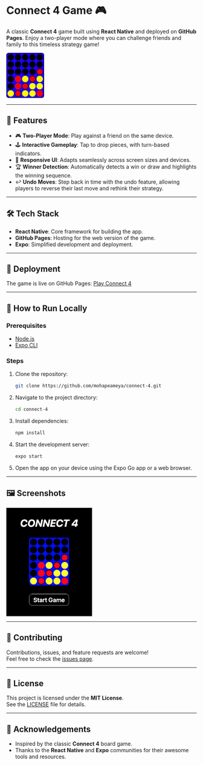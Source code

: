# Connect 4 Game 🎮

A classic **Connect 4** game built using **React Native** and deployed on **GitHub Pages**. Enjoy a two-player mode where you can challenge friends and family to this timeless strategy game!

![Connect 4 Game Demo](./assets/images/favicon.gif)  

---

## 🌟 Features

- 🎮 **Two-Player Mode**: Play against a friend on the same device.  
- 🕹️ **Interactive Gameplay**: Tap to drop pieces, with turn-based indicators.  
- 🎨 **Responsive UI**: Adapts seamlessly across screen sizes and devices.  
- 🏆 **Winner Detection**: Automatically detects a win or draw and highlights the winning sequence.  
- ↩️ **Undo Moves**: Step back in time with the undo feature, allowing players to reverse their last move and rethink their strategy.

---

## 🛠️ Tech Stack

- **React Native**: Core framework for building the app.  
- **GitHub Pages**: Hosting for the web version of the game.  
- **Expo**: Simplified development and deployment.  

---

## 🚀 Deployment

The game is live on GitHub Pages: [Play Connect 4](https://mohapeameya.github.io/connect-4/)  

---

## 🪩 How to Run Locally

### Prerequisites
- [Node.js](https://nodejs.org/)  
- [Expo CLI](https://expo.dev/)  

### Steps
1. Clone the repository:
   ```bash
   git clone https://github.com/mohapeameya/connect-4.git
   ```
2. Navigate to the project directory:
   ```bash
   cd connect-4
   ```
3. Install dependencies:
   ```bash
   npm install
   ```
4. Start the development server:
   ```bash
   expo start
   ```
5. Open the app on your device using the Expo Go app or a web browser.

---

## 🖼️ Screenshots

<!-- <p align="center"> -->
  <img align="center" src="./assets/images/screenshots/home.png" alt="Home Screen" width="45%">
  <!-- <img src="./assets/images/screenshots/turn1.png" alt="Player 1's turn" width="45%"> -->
<!-- </p> -->
<!-- 
<p align="center">
  <img src="./assets/images/screenshots/turn2.png" alt="Player 2's turn" width="45%">
  <img src="./assets/images/screenshots/draw.png" alt="Draw" width="45%">
</p>
<p align="center">
  <img src="./assets/images/screenshots/winner.png" alt="Winner" width="80%">
</p> -->

---

## 🤝 Contributing

Contributions, issues, and feature requests are welcome!  
Feel free to check the [issues page](https://github.com/mohapeameya/connect-4/issues).  

---

## 📜 License

This project is licensed under the **MIT License**.  
See the [LICENSE](LICENSE) file for details.  

---

## 🙌 Acknowledgements

- Inspired by the classic **Connect 4** board game.  
- Thanks to the **React Native** and **Expo** communities for their awesome tools and resources.  
